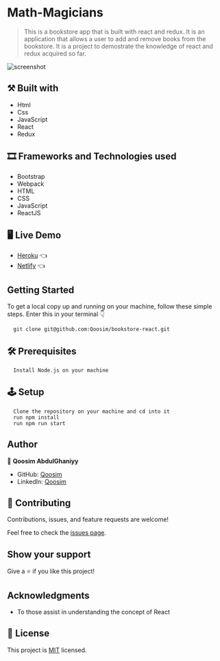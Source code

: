 # Math-Magicians 

> This is a bookstore app that is built with react and redux. It is an application that allows a user to add and remove books from the bookstore. It is a project to demostrate the knowledge of react and redux acquired so far.

![screenshot](./src/images/ui_design.jpeg)

## ⚒️  Built with

- Html
- Css
- JavaScript
- React
- Redux

## 🎞️ Frameworks and Technologies used

- Bootstrap
- Webpack
- HTML
- CSS
- JavaScript
- ReactJS

## 🖥️ Live Demo
- [Heroku]() :point_left:
- [Netlify]() :point_left:

## Getting Started

To get a local copy up and running on your machine, follow these simple steps.
Enter this in your terminal 👇 
``` 
  git clone git@github.com:Qoosim/bookstore-react.git 
``` 
## 🛠️ Prerequisites
```
  Install Node.js on your machine
```
## 🕹️ Setup
```
  Clone the repository on your machine and cd into it
  run npm install
  run npm run start
```
## Author

👤 **Qoosim AbdulGhaniyy**

- GitHub: [Qoosim](https://github.com/Qoosim)
- LinkedIn: [Qoosim](https://www.linkedin.com/in/qoosim)

## 🤝 Contributing

Contributions, issues, and feature requests are welcome!

Feel free to check the [issues page](../../issues/).

## Show your support

Give a ⭐️ if you like this project!

## Acknowledgments

- To those assist in understanding the concept of React 

## 📝 License

This project is [MIT](./MIT.md) licensed.

